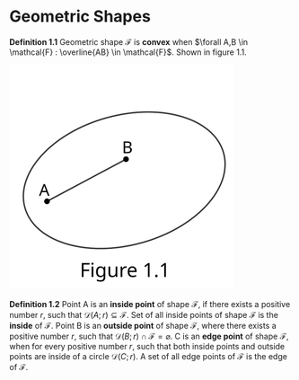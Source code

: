 # Geometric Shapes

**Definition 1.1** Geometric shape $\mathcal{F}$ is **convex**
when $\forall A,B \in \mathcal{F} : \overline{AB} \in \mathcal{F}$. Shown in
figure 1.1.

![Figure 1.1](/content/math/geometry/images/figure-1.1.svg)

**Definition 1.2** Point A is an **inside point** of shape $\mathcal{F}$, if there
exists a positive number $r$, such that $\mathcal{D}(A;r) \subseteq \mathcal{F}$.
Set of all inside points of shape $\mathcal{F}$ is the **inside** of $\mathcal{F}$.
Point B is an **outside point** of shape $\mathcal{F}$, where there exists a positive
number $r$, such that $\mathcal{D}(B;r) \cap \mathcal{F} = \varnothing$. C is an
**edge point** of shape $\mathcal{F}$, when for every positive number $r$, such
that both inside points and outside points are inside of a circle $\mathcal{D}(C;r)$.
A set of all edge points of $\mathcal{F}$ is the edge of $\mathcal{F}$.

